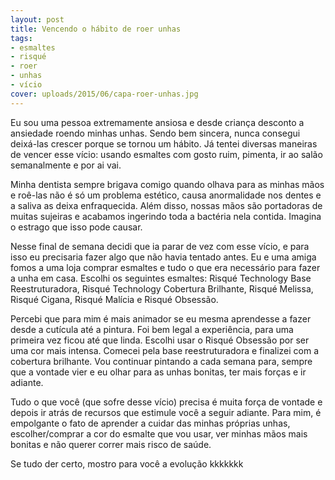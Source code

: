 ```yaml
---
layout: post
title: Vencendo o hábito de roer unhas
tags:
- esmaltes
- risqué
- roer
- unhas
- vício
cover: uploads/2015/06/capa-roer-unhas.jpg
---
```


Eu sou uma pessoa extremamente ansiosa e desde criança desconto a ansiedade roendo minhas unhas. Sendo bem sincera, nunca consegui deixá-las crescer porque se tornou um hábito. Já tentei diversas maneiras de vencer esse vício: usando esmaltes com gosto ruim, pimenta, ir ao salão semanalmente e por ai vai.

Minha dentista sempre brigava comigo quando olhava para as minhas mãos e roê-las não é só um problema estético, causa anormalidade nos dentes e a saliva as deixa enfraquecida. Além disso, nossas mãos são portadoras de muitas sujeiras e acabamos ingerindo toda a bactéria nela contida. Imagina o estrago que isso pode causar.

Nesse final de semana decidi que ia parar de vez com esse vício, e para isso eu precisaria fazer algo que não havia tentado antes. Eu e uma amiga fomos a uma loja comprar esmaltes e tudo o que era necessário para fazer a unha em casa. Escolhi os seguintes esmaltes: Risqué Technology Base Reestruturadora, Risqué Technology Cobertura Brilhante, Risqué Melissa, Risqué Cigana, Risqué Malícia e Risqué Obsessão.

Percebi que para mim é mais animador se eu mesma aprendesse a fazer desde a cutícula até a pintura. Foi bem legal a experiência, para uma primeira vez ficou até que linda. Escolhi usar o Risqué Obsessão por ser uma cor mais intensa. Comecei pela base reestruturadora e finalizei com a cobertura brilhante. Vou continuar pintando a cada semana para, sempre que a vontade vier e eu olhar para as unhas bonitas, ter mais forças e ir adiante.

Tudo o que você (que sofre desse vício) precisa é muita força de vontade e depois ir atrás de recursos que estimule você a seguir adiante. Para mim, é empolgante o fato de aprender a cuidar das minhas próprias unhas, escolher/comprar a cor do esmalte que vou usar, ver minhas mãos mais bonitas e não querer correr mais risco de saúde.

Se tudo der certo, mostro para você a evolução kkkkkkk
